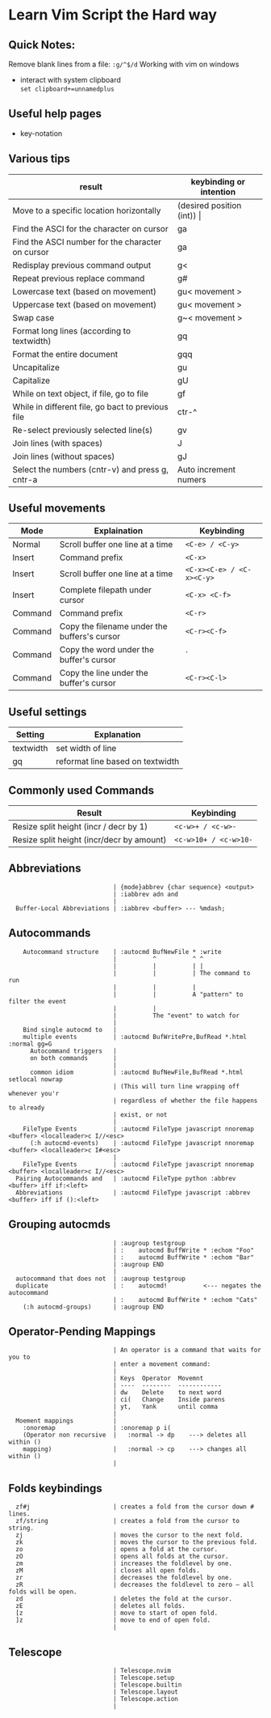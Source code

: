 # Learn Vim Script the Hard way
## Quick Notes:  

Remove blank lines from a file:
`:g/^$/d`
Working with vim on windows
- interact with system clipboard  
`set clipboard+=unnamedplus`

## Useful help pages 
* key-notation 


## Various tips
| result                                            | keybinding or intention     |
|---------------------------------------------------|-----------------------------|
| Move to a specific location horizontally          | (desired position (int)) \| |
| Find the ASCI for the character on cursor         | ga                          |
| Find the ASCI number for the character on cursor  | ga                          |
| Redisplay previous command output                 | g<                          |
| Repeat previous replace command                   | g#                          |
| Lowercase text (based on movement)                | gu< movement >              |
| Uppercase text (based on movement)                | g<shift>u< movement >       |
| Swap case                                         | g~< movement >              |
| Format long lines (according to textwidth)        | gq                          |
| Format the entire document                        | gqq                         |
| Uncapitalize                                      | gu                          |
| Capitalize                                        | gU                          |
| While on text object, if file, go to file         | gf                          |
| While in different file, go bact to previous file | ctr-^                       |
| Re-select previously selected line(s)             | gv                          |
| Join lines (with spaces)                          | J                           |
| Join lines (without spaces)                       | gJ                          |
| Select the numbers (cntr-v) and press g,  cntr-a  | Auto increment numers       |
  

## Useful movements
| Mode    | Explaination                                 | Keybinding                |
|---------|----------------------------------------------|---------------------------|
| Normal  | Scroll buffer one line at a time             | `<C-e> / <C-y>`           |
| Insert  | Command prefix                               | `<C-x>`                   |
| Insert  | Scroll buffer one line at a time             | `<C-x><C-e> / <C-x><C-y>` |
| Insert  | Complete filepath under cursor               | `<C-x> <C-f>`             |
| Command | Command prefix                               | `<C-r>`                   |
| Command | Copy the filename under the buffers's cursor | `<C-r><C-f>`              |
| Command | Copy the word under the buffer's cursor      | `<C-r><C-w>               |
| Command | Copy the line under the buffer's cursor      | `<C-r><C-l>`              |


## Useful settings
| Setting   | Explanation                      |
|-----------|----------------------------------|
| textwidth | set width of line                |
| gq        | reformat line based on textwidth |

## Commonly used Commands
| Result                                    | Keybinding            |
|-------------------------------------------|-----------------------|
| Resize split height (incr / decr by 1)    | `<c-w>+ / <c-w>-`     |
| Resize split height (incr/decr by amount) | `<c-w>10+ / <c-w>10-` |

## Abbreviations
```
                             | {mode}abbrev {char sequence} <output>
                             | :iabbrev adn and
                             |
  Buffer-Local Abbreviations | :iabbrev <buffer> --- %mdash;
```

## Autocommands 
```
    Autocommand structure    | :autocmd BufNewFile * :write
                             |          ^          ^ ^
                             |          |          | |
                             |          |          | The command to run
                             |          |          |
                             |          |          A "pattern" to filter the event
                             |          |
                             |          The "event" to watch for
                             |
    Bind single autocmd to   |
    multiple events          | :autocmd BufWritePre,BufRead *.html :normal gg=G
      Autocommand triggers   |
      on both commands       |
                             |
      common idiom           | :autocmd BufNewFile,BufRead *.html setlocal nowrap
                             | (This will turn line wrapping off whenever you'r
                             | regardless of whether the file happens to already
                             | exist, or not
                             |
    FileType Events          | :autocmd FileType javascript nnoremap <buffer> <localleader>c I//<esc>
      (:h autocmd-events)    | :autocmd FileType javascript nnoremap <buffer> <localleader>c I#<esc>
                             |
    FileType Events          | :autocmd FileType javascript nnoremap <buffer> <localleader>c I//<esc>
  Pairing Autocommands and   | :autocmd FileType python :abbrev <buffer> iff if:<left>
  Abbreviations              | :autocmd FileType javascript :abbrev <buffer> iff if ():<left>
```

## Grouping autocmds 
```
                             | :augroup testgroup
                             | :    autocmd BuffWrite * :echom "Foo"
                             | :    autocmd BuffWrite * :echom "Bar"
                             | :augroup END
                             |
  autocommand that does not  | :augroup testgroup
  duplicate                  | :    autocmd!          <--- negates the autocommand
                             | :    autocmd BuffWrite * :echom "Cats"
    (:h autocmd-groups)      | :augroup END
```

## Operator-Pending Mappings 
```
                             | An operator is a command that waits for you to
                             | enter a movement command:
                             |
                             | Keys  Operator  Movemnt
                             | ----  --------  ------------
                             | dw    Delete    to next word
                             | ci(   Change    Inside parens
                             | yt,   Yank      until comma
                             |
  Moement mappings           |
    :onoremap                | :onoremap p i(
    (Operator non recursive  |   :normal -> dp    ---> deletes all within ()
    mapping)                 |   :normal -> cp    ---> changes all within ()
                             |
```

## Folds keybindings 
```
  zf#j                       | creates a fold from the cursor down # lines.
  zf/string                  | creates a fold from the cursor to string.
  zj                         | moves the cursor to the next fold.
  zk                         | moves the cursor to the previous fold.
  zo                         | opens a fold at the cursor.
  zO                         | opens all folds at the cursor.
  zm                         | increases the foldlevel by one.
  zM                         | closes all open folds.
  zr                         | decreases the foldlevel by one.
  zR                         | decreases the foldlevel to zero — all folds will be open.
  zd                         | deletes the fold at the cursor.
  zE                         | deletes all folds.
  [z                         | move to start of open fold.
  ]z                         | move to end of open fold.
                             |
```

## Telescope 
```
                             | Telescope.nvim
                             | Telescope.setup
                             | Telescope.builtin
                             | Telescope.layout
                             | Telescope.action
                             |
```
